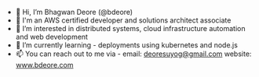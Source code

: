 - 👋 Hi, I’m Bhagwan Deore (@bdeore)
- 🏅 I'm an AWS certified developer and solutions architect associate
- 👀 I’m interested in distributed systems, cloud infrastructure automation and web development
- 🌱 I’m currently learning - deployments using kubernetes and node.js
- 📫 You can reach out to me via - email: deoresuyog@gmail.com website: www.bdeore.com

